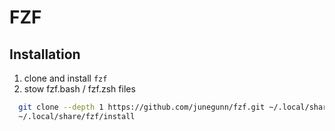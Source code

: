 # FZF

## Installation

1. clone and install `fzf`
2. stow fzf.bash / fzf.zsh files
``` sh
  git clone --depth 1 https://github.com/junegunn/fzf.git ~/.local/share/fzf
  ~/.local/share/fzf/install
```

